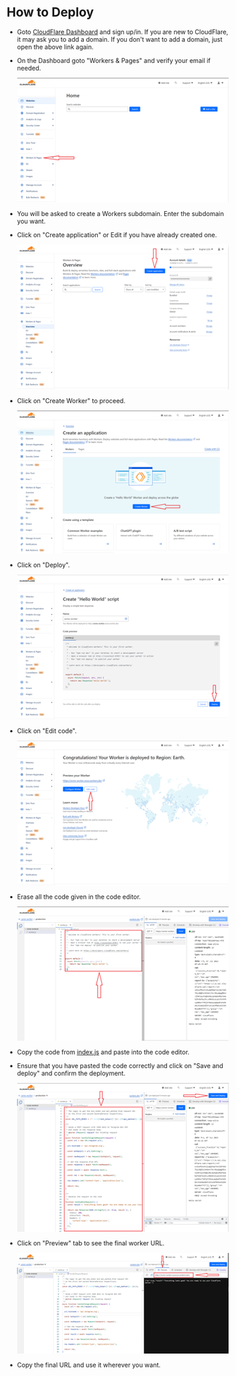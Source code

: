 # How to Deploy

-   Goto [CloudFlare Dashboard](https://dash.cloudflare.com) and sign up/in. If you are new to CloudFlare, it may ask you to add a domain. If you don't want to add a domain, just open the above link again.

-   On the Dashboard goto "Workers & Pages" and verify your email if needed.

    ![image](image-1.png)

-   You will be asked to create a Workers subdomain. Enter the subdomain you want.
-   Click on "Create application" or Edit if you have already created one.

    ![image](image-2.png)

-   Click on "Create Worker" to proceed.

    ![image](image-3.png)

-   Click on "Deploy".

    ![image](image-4.png)

-   Click on "Edit code".

    ![image](image-5.png)

-   Erase all the code given in the code editor.

    ![image](image-6.png)

-   Copy the code from [index.js](https://github.com/manzoorwanijk/telegram-bot-api-worker/raw/master/index.js) and paste into the code editor.

-   Ensure that you have pasted the code correctly and click on "Save and deploy" and confirm the deployment.

    ![image](image-7.png)

-   Click on "Preview" tab to see the final worker URL.

    ![image](image-8.png)

-   Copy the final URL and use it wherever you want.
